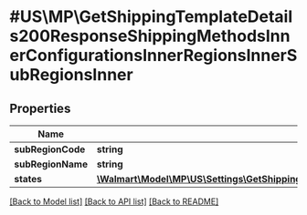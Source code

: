 # #US\MP\GetShippingTemplateDetails200ResponseShippingMethodsInnerConfigurationsInnerRegionsInnerSubRegionsInner

## Properties

Name | Type | Description | Notes
------------ | ------------- | ------------- | -------------
**subRegionCode** | **string** |  |
**subRegionName** | **string** |  | [optional]
**states** | [**\Walmart\Model\MP\US\Settings\GetShippingTemplateDetails200ResponseShippingMethodsInnerConfigurationsInnerRegionsInnerSubRegionsInnerStatesInner[]**](GetShippingTemplateDetails200ResponseShippingMethodsInnerConfigurationsInnerRegionsInnerSubRegionsInnerStatesInner.md) |  | [optional]


[[Back to Model list]](../) [[Back to API list]](../../Api/US/MP) [[Back to README]](../../README.md)
